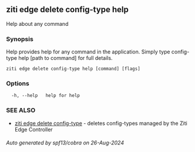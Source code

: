 ## ziti edge delete config-type help

Help about any command

### Synopsis

Help provides help for any command in the application.
Simply type config-type help [path to command] for full details.

```
ziti edge delete config-type help [command] [flags]
```

### Options

```
  -h, --help   help for help
```

### SEE ALSO

* [ziti edge delete config-type](../config-type.md)	 - deletes config-types managed by the Ziti Edge Controller

###### Auto generated by spf13/cobra on 26-Aug-2024
